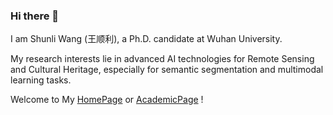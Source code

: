 ### Hi there 👋

I am Shunli Wang (王顺利), a Ph.D. candidate at Wuhan University. 

My research interests lie in advanced AI technologies for Remote Sensing and Cultural Heritage, especially for semantic segmentation and multimodal learning tasks.

Welcome to My [HomePage](https://wshunli.com) or [AcademicPage](https://i.wshunli.com) !

<!--
**wshunli/wshunli** is a ✨ _special_ ✨ repository because its `README.md` (this file) appears on your GitHub profile.

Here are some ideas to get you started:

- 🔭 I’m currently working on ...
- 🌱 I’m currently learning ...
- 👯 I’m looking to collaborate on ...
- 🤔 I’m looking for help with ...
- 💬 Ask me about ...
- 📫 How to reach me: ...
- 😄 Pronouns: ...
- ⚡ Fun fact: ...
-->

